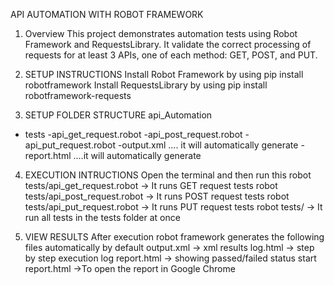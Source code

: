 API AUTOMATION WITH ROBOT FRAMEWORK

1. Overview 
This project demonstrates automation tests using Robot Framework and RequestsLibrary. It validate the correct processing of requests for
at least 3 APIs, one of each method: GET, POST, and PUT.

2. SETUP INSTRUCTIONS 
Install Robot Framework by using pip install robotframework
Install RequestsLibrary by using pip install robotframework-requests

3. SETUP FOLDER STRUCTURE
api_Automation
- tests
   -api_get_request.robot
   -api_post_request.robot
   -api_put_request.robot
-output.xml  .... it will  automatically generate
-report.html   ....it will  automatically generate

4. EXECUTION INTRUCTIONS
Open the terminal and then run this 
robot tests/api_get_request.robot      -> It runs GET request tests
robot tests/api_post_request.robot     -> It runs POST request tests
robot tests/api_put_request.robot      -> It runs PUT request tests
robot tests/                           -> It run all tests in the tests folder at once

5. VIEW RESULTS 
After execution robot framework generates the following files automatically by default
output.xml         -> xml results
log.html           -> step by step execution log
report.html        -> showing passed/failed status
start report.html  ->To open the report in Google Chrome